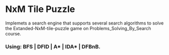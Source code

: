 # NxM Tile Puzzle
Implemets a search engine that supports several search algorithms to solve the Extanded-NxM-tile-puzzle game on Problems_Solving_By_Search course.
### Using: BFS | DFID | A* | IDA* | DFBnB.
